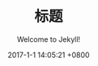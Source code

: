 ---
layout: post
title:  "标题"
date:   2017-1-1 14:05:21 +0800
tags: JVM
color: rgb(255,222,173)
cover: 'https://javasuncn.github.io/zhangzhBolg/assets/test.png'
subtitle: 'Welcome to Jekyll!'
---